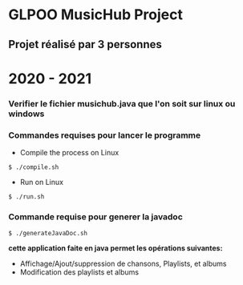 # GLPOO MusicHub Project
## Projet réalisé par 3 personnes
# 2020 - 2021

### Verifier le fichier musichub.java que l'on soit sur linux ou windows
### Commandes requises pour lancer le programme
* Compile the process on Linux
```text
$ ./compile.sh
```
* Run on Linux
```text
$ ./run.sh
```
### Commande requise pour generer la javadoc
```text
$ ./generateJavaDoc.sh
```

<b> cette application faite en java permet les opérations suivantes: </b>
<ul>
  <li> Affichage/Ajout/suppression de chansons, Playlists, et albums</li>
  <li> Modification des playlists et albums</li>
</ul>
